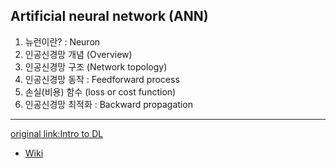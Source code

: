 ## Artificial neural network (ANN)

1. 뉴런이란? : Neuron
2. 인공신경망 개념 (Overview)
3. 인공신경망 구조 (Network topology)
4. 인공신경망 동작 : Feedforward process
5. 손실(비용) 함수 (loss or cost function)
6. 인공신경망 최적화 : Backward propagation

***

[original link:Intro to DL](https://github.com/alfredessa/lasi2018/tree/master/notebooks/slideversion/deeplearning)

- [Wiki](https://github.com/alfredessa/lasi2018/wiki/LASI2018-Python-Tutorial)

